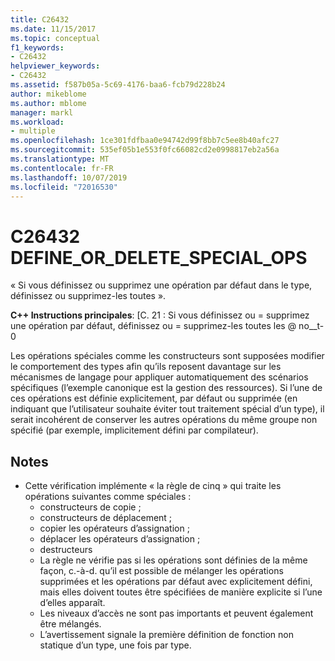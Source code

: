 ```yaml
---
title: C26432
ms.date: 11/15/2017
ms.topic: conceptual
f1_keywords:
- C26432
helpviewer_keywords:
- C26432
ms.assetid: f587b05a-5c69-4176-baa6-fcb79d228b24
author: mikeblome
ms.author: mblome
manager: markl
ms.workload:
- multiple
ms.openlocfilehash: 1ce301fdfbaa0e94742d99f8bb7c5ee8b40afc27
ms.sourcegitcommit: 535ef05b1e553f0fc66082cd2e0998817eb2a56a
ms.translationtype: MT
ms.contentlocale: fr-FR
ms.lasthandoff: 10/07/2019
ms.locfileid: "72016530"
---
```

# <a name="c26432-define_or_delete_special_ops"></a>C26432 DEFINE_OR_DELETE_SPECIAL_OPS
« Si vous définissez ou supprimez une opération par défaut dans le type, définissez ou supprimez-les toutes ».

**C++ Instructions principales**: [C. 21 : Si vous définissez ou = supprimez une opération par défaut, définissez ou = supprimez-les toutes les @ no__t-0

Les opérations spéciales comme les constructeurs sont supposées modifier le comportement des types afin qu’ils reposent davantage sur les mécanismes de langage pour appliquer automatiquement des scénarios spécifiques (l’exemple canonique est la gestion des ressources). Si l’une de ces opérations est définie explicitement, par défaut ou supprimée (en indiquant que l’utilisateur souhaite éviter tout traitement spécial d’un type), il serait incohérent de conserver les autres opérations du même groupe non spécifié (par exemple, implicitement défini par compilateur).

## <a name="remarks"></a>Notes
- Cette vérification implémente « la règle de cinq » qui traite les opérations suivantes comme spéciales :
  - constructeurs de copie ;
  - constructeurs de déplacement ;
  - copier les opérateurs d’assignation ;
  - déplacer les opérateurs d’assignation ;
  - destructeurs
  - La règle ne vérifie pas si les opérations sont définies de la même façon, c.-à-d. qu’il est possible de mélanger les opérations supprimées et les opérations par défaut avec explicitement défini, mais elles doivent toutes être spécifiées de manière explicite si l’une d’elles apparaît.
  - Les niveaux d’accès ne sont pas importants et peuvent également être mélangés.
  - L’avertissement signale la première définition de fonction non statique d’un type, une fois par type.
